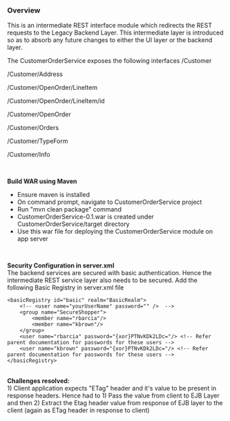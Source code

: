 ### Overview

This is an intermediate REST interface module which redirects the REST requests to the Legacy Backend Layer. This intermediate layer is introduced so as to absorb any future changes to either the UI layer or the backend layer. 

The CustomerOrderService exposes the following interfaces
/Customer

/Customer/Address

/Customer/OpenOrder/LineItem

/Customer/OpenOrder/LineItem/id

/Customer/OpenOrder

/Customer/Orders

/Customer/TypeForm

/Customer/Info

<br>

<b>Build WAR using Maven</b>
- Ensure maven is installed
- On command prompt, navigate to CustomerOrderService project
- Run "mvn clean package" command
- CustomerOrderService-0.1.war is created under CustomerOrderService/target directory
- Use this war file for deploying the CustomerOrderService module on app server

<br>

<b>Security Configuration in server.xml</b><br>
The backend services are secured with basic authentication. Hence the intermediate REST service layer also needs to be secured. Add the following Basic Registry in server.xml file

    <basicRegistry id="basic" realm="BasicRealm"> 
        <!-- <user name="yourUserName" password="" />  -->
        <group name="SecureShopper">
        	<member name="rbarcia"/>
        	<member name="kbrown"/>
        </group>
        <user name="rbarcia" password="{xor}PTNvKDk2LDc="/> <!-- Refer parent documentation for passwords for these users -->
        <user name="kbrown" password="{xor}PTNvKDk2LDc="/> <!-- Refer parent documentation for passwords for these users -->
    </basicRegistry>
    
<br>   
<b>Challenges resolved:</b>
<br>
1) Client application expects "ETag" header and it's value to be present in response headers. Hence had to 1) Pass the value from client to EJB Layer and then 2) Extract the Etag header value from response of EJB layer to the client (again as ETag header in response to client)
